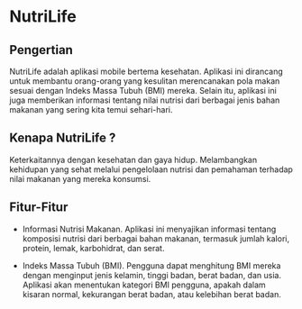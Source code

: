 # NutriLife

## Pengertian

NutriLife adalah aplikasi mobile bertema kesehatan. Aplikasi ini dirancang untuk membantu orang-orang yang kesulitan merencanakan pola makan sesuai dengan Indeks Massa Tubuh (BMI) mereka. Selain itu, aplikasi ini juga memberikan informasi tentang nilai nutrisi dari berbagai jenis bahan makanan yang sering kita temui sehari-hari.

## Kenapa NutriLife ?

Keterkaitannya dengan kesehatan dan gaya hidup. Melambangkan kehidupan yang sehat melalui pengelolaan nutrisi dan pemahaman terhadap nilai makanan yang mereka konsumsi.

## Fitur-Fitur

- Informasi Nutrisi Makanan. Aplikasi ini menyajikan informasi tentang komposisi nutrisi dari berbagai bahan makanan, termasuk jumlah kalori, protein, lemak, karbohidrat, dan serat.

- Indeks Massa Tubuh (BMI). Pengguna dapat menghitung BMI mereka dengan menginput jenis kelamin, tinggi badan, berat badan, dan usia. Aplikasi akan menentukan kategori BMI pengguna, apakah dalam kisaran normal, kekurangan berat badan, atau kelebihan berat badan.


